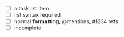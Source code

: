 - [ ] a task list item
- [ ] list syntax required
- [ ] normal **formatting**, @mentions, #1234 refs
- [ ] incomplete